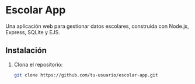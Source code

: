# Escolar App

Una aplicación web para gestionar datos escolares, construida con Node.js, Express, SQLite y EJS.

## Instalación

1. Clona el repositorio:
   ```bash
   git clone https://github.com/tu-usuario/escolar-app.git